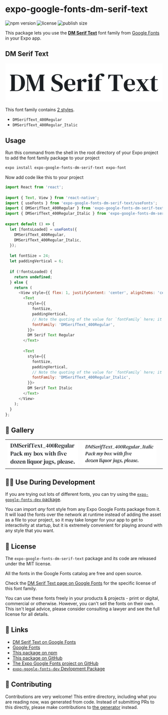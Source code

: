 # expo-google-fonts-dm-serif-text

![npm version](https://flat.badgen.net/npm/v/expo-google-fonts-dm-serif-text)
![license](https://flat.badgen.net/github/license/expo/google-fonts)
![publish size](https://flat.badgen.net/packagephobia/install/expo-google-fonts-dm-serif-text)

This package lets you use the [**DM Serif Text**](https://fonts.google.com/specimen/DM+Serif+Text) font family from [Google Fonts](https://fonts.google.com/) in your Expo app.

## DM Serif Text

![DM Serif Text](./font-family.png)

This font family contains [2 styles](#-gallery).

- `DMSerifText_400Regular`
- `DMSerifText_400Regular_Italic`

## Usage

Run this command from the shell in the root directory of your Expo project to add the font family package to your project
```sh
expo install expo-google-fonts-dm-serif-text expo-font
```

Now add code like this to your project
```js
import React from 'react';

import { Text, View } from 'react-native';
import { useFonts } from 'expo-google-fonts-dm-serif-text/useFonts';
import { DMSerifText_400Regular } from 'expo-google-fonts-dm-serif-text/400Regular';
import { DMSerifText_400Regular_Italic } from 'expo-google-fonts-dm-serif-text/400Regular_Italic';

export default () => {
  let [fontsLoaded] = useFonts({
    DMSerifText_400Regular,
    DMSerifText_400Regular_Italic,
  });

  let fontSize = 24;
  let paddingVertical = 6;

  if (!fontsLoaded) {
    return undefined;
  } else {
    return (
      <View style={{ flex: 1, justifyContent: 'center', alignItems: 'center' }}>
        <Text
          style={{
            fontSize,
            paddingVertical,
            // Note the quoting of the value for `fontFamily` here; it expects a string!
            fontFamily: 'DMSerifText_400Regular',
          }}>
          DM Serif Text Regular
        </Text>

        <Text
          style={{
            fontSize,
            paddingVertical,
            // Note the quoting of the value for `fontFamily` here; it expects a string!
            fontFamily: 'DMSerifText_400Regular_Italic',
          }}>
          DM Serif Text Italic
        </Text>
      </View>
    );
  }
};

```

## 🔡 Gallery


||||
|-|-|-|
|![DMSerifText_400Regular](.//400Regular/DMSerifText_400Regular.ttf.png)|![DMSerifText_400Regular_Italic](.//400Regular_Italic/DMSerifText_400Regular_Italic.ttf.png)|||


## 👩‍💻 Use During Development

If you are trying out lots of different fonts, you can try using the [`expo-google-fonts-dev` package](https://github.com/freeboub/google-fonts/tree/master/font-packages/dev#readme).

You can import *any* font style from any Expo Google Fonts package from it. It will load the fonts
over the network at runtime instead of adding the asset as a file to your project, so it may take longer
for your app to get to interactivity at startup, but it is extremely convenient
for playing around with any style that you want.

## 📖 License

The `expo-google-fonts-dm-serif-text` package and its code are released under the MIT license.

All the fonts in the Google Fonts catalog are free and open source.

Check the [DM Serif Text page on Google Fonts](https://fonts.google.com/specimen/DM+Serif+Text) for the specific license of this font family.

You can use these fonts freely in your products & projects - print or digital, commercial or otherwise. However, you can't sell the fonts on their own. This isn't legal advice, please consider consulting a lawyer and see the full license for all details.

## 🔗 Links

- [DM Serif Text on Google Fonts](https://fonts.google.com/specimen/DM+Serif+Text)
- [Google Fonts](https://fonts.google.com/)
- [This package on npm](https://www.npmjs.com/package/expo-google-fonts-dm-serif-text)
- [This package on GitHub](https://github.com/freeboub/google-fonts/tree/master/font-packages/dm-serif-text)
- [The Expo Google Fonts project on GitHub](https://github.com/freeboub/google-fonts)
- [`expo-google-fonts-dev` Devlopment Package](https://github.com/freeboub/google-fonts/tree/master/font-packages/dev)

## 🤝 Contributing

Contributions are very welcome! This entire directory, including what you are reading now, was generated from code. Instead of submitting PRs to this directly, please make contributions to [the generator](https://github.com/freeboub/google-fonts/tree/master/packages/generator) instead.

